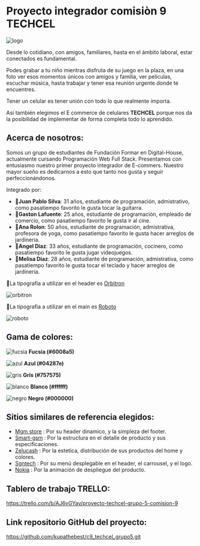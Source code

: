 <h1>Proyecto integrador comisiòn 9 TECHCEL</h1>

![logo](https://i.imgur.com/r0dxGxa.jpeg)

Desde lo cotidiano, con amigos, familiares, hasta en el ámbito laboral, estar conectados es fundamental.

Podes grabar a tu niño mientras disfruta de su juego en la plaza, en una foto ver esos momentos únicos con amigos y familia, ver películas, escuchar música, hasta trabajar y tener  esa reunión urgente donde te encuentres.

Tener un celular es tener unión con todo lo que realmente importa. 

Así también elegimos el E commerce de celulares **TECHCEL** porque nos da la posibilidad de implementar de forma completa todo lo aprendido. 


<h2>Acerca de nosotros:</h2>

Somos un grupo de estudiantes de Fundación Formar en Digital-House, actualmente cursando Programación Web Full Stack. Presentamos con entusiasmo nuestro primer proyecto integrador de E-commers. Nuestro mayor sueño es dedicarnos a esto que tanto nos gusta y seguir perfeccionándonos.
   
   Integrado por:
- :man:**Juan Pablo Silva**: 31 años, estudiante de programación, admistrativo, como pasatiempo favorito le gusta tocar la guitarra.
- :man:**Gaston Lafuente**: 25 años, estudiante de programación, empleado de comercio, como pasatiempo favorito le gusta ir al cine.
- :woman:**Ana Rolon**: 50 años, estudiante de programación, admistrativa, profesora de yoga, como pasatiempo favorito le gusta hacer arreglos de jardineria.
- :man:**Angel Diaz**: 33 años, estudiante de programación, cocinero, como pasatiempo favorito le gusta jugar videojuegos.
- :woman:**Melisa Diaz**: 28 años, estudiante de programación, admistrativa, como pasatiempo favorito le gusta tocar el teclado y hacer arreglos de jardineria.


:pushpin:La tipografia a utilizar en el header es [Orbitron](https://fonts.google.com/specimen/Orbitron)

![orbitron](https://i.ibb.co/DDBz1Gm/Orbitron-ejemplo.png)

:pushpin:La tipografia a utilizar en el main es [Roboto](https://fonts.google.com/specimen/Roboto?query=roboto)

![roboto](https://i.ibb.co/B6SXYVV/Roboto-ejemplo.png)

   
<h2>Gama de colores:</h2>

![fucsia](https://i.ibb.co/5RZYbgT/6008a5.png) **Fucsia (#6008a5)** 

![azul](https://i.ibb.co/Pwkkc7h/04287e.png) **Azul (#04287e)** 

![gris](https://i.ibb.co/YbMxDY6/757575.png) **Gris (#757575)** 

![blanco](https://i.ibb.co/87gFKJz/ffffff.png) **Blanco (#ffffff)** 

![negro](https://i.ibb.co/4NkrY3w/000000.png) **Negro (#000000)** 


<h2>Sitios similares de referencia elegidos:</h2>

- [Mgm store](https://www.mgmstore.com.ar/) : Por su header dinamico, y la simpleza del footer.
- [Smart-gsm](https://www.smart-gsm.com/moviles/samsung-galaxy-a10) : Por la estructura en el detalle de producto y sus especificaciones.
- [Zelucash](https://zelucash.com/home) : Por la estetica, distribución de sus productos del home y colores.
- [Sgntech](http://www.sgntech.com.ar/) : Por su menú desplegable en el header, el carrousel, y el logo.
- [Nokia](https://www.nokia.com/phones/es_es) : Por la animación de despliegue del producto.


<h2>Tablero de trabajo TRELLO:</h2>

https://trello.com/b/AJ6vGYav/proyecto-techcel-grupo-5-comision-9


<h2>Link repositorio GitHub del proyecto:</h2>

https://github.com/kupathebest/c9_techcel_grupo5.git
